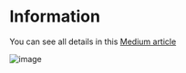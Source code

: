 # Information

You can see all details in this [Medium article](https://medium.com/@dogukannulu/dbeaver-and-amazon-rds-mysql-connection-b4b4a345d885)

![image](https://github.com/dogukannulu/read_from_s3_upload_to_rds/assets/91257958/53f72392-aca6-4a0d-b507-c90333740321)

